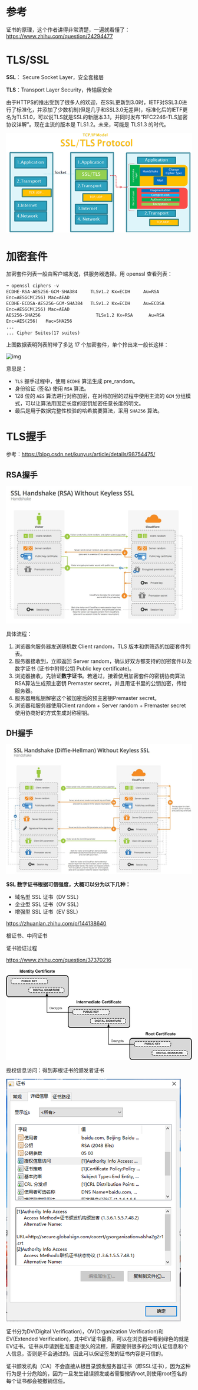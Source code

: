 # 参考

证书的原理，这个作者讲得非常清楚，一遍就看懂了：https://www.zhihu.com/question/24294477



# TLS/SSL

**SSL**： Secure Socket Layer，安全套接层

**TLS**：Transport Layer Security，传输层安全

由于HTTPS的推出受到了很多人的欢迎，在SSL更新到3.0时，IETF对SSL3.0进行了标准化，并添加了少数机制(但是几乎和SSL3.0无差异)，标准化后的IETF更名为TLS1.0，可以说TLS就是SSL的新版本3.1，并同时发布“RFC2246-TLS加密协议详解”。现在主流的版本是 TLS1.2。未来，可能是 TLS1.3 的时代。

![img](HTTPS.assets/1191499-20170907142439663-265763245.png)



# 加密套件

加密套件列表一般由客户端发送，供服务器选择。用 openssl 查看列表：

```
➜ openssl ciphers -v
ECDHE-RSA-AES256-GCM-SHA384  	TLSv1.2 Kx=ECDH     Au=RSA    Enc=AESGCM(256) Mac=AEAD
ECDHE-ECDSA-AES256-GCM-SHA384 	TLSv1.2 Kx=ECDH     Au=ECDSA  Enc=AESGCM(256) Mac=AEAD
AES256-SHA256                     TLSv1.2 Kx=RSA      Au=RSA    Enc=AES(256)   Mac=SHA256
...
... Cipher Suites(17 suites)
```

上图数据表明列表附带了多达 17 个加密套件，单个拎出来一般长这样：

![img](HTTPS.assets/f41065f4cfad4f15ab5035b01a008701~tplv-k3u1fbpfcp-watermark.image)

意思是：

- `TLS` 握手过程中，使用 `ECDHE` 算法生成 pre_random。
- 身份验证 (签名) 使用 `RSA` 算法。
- 128 位的 `AES` 算法进行对称加密，在对称加密的过程中使用主流的 `GCM` 分组模式，可以让算法用固定长度的密钥加密任意长度的明文。
- 最后是用于数据完整性校验的哈希摘要算法，采用 `SHA256` 算法。

# TLS握手

参考：https://blog.csdn.net/kunyus/article/details/98754475/

## RSA握手

![SSL Handshake RSA](HTTPS.assets/ssl_handshake_rsa.jpg)

具体流程：

1. 浏览器向服务器发送随机数 Client random，TLS 版本和供筛选的加密套件列表。 
2. 服务器接收到，立即返回 Server random，确认好双方都支持的加密套件以及数字证书 (证书中附带公钥 Public key certificate)。 
3. 浏览器接收，先验证**数字证书**。若通过，接着使用加密套件的密钥协商算法RSA算法生成预主密钥 Premaster secret，并且用证书里的公钥加密，传给服务器。 
4. 服务器用私钥解密这个被加密后的预主密钥Premaster secret。
5. 浏览器和服务器使用Client random + Server random + Premaster secret 使用协商好的方式生成对称密钥。

## DH握手

![Diffie-Hellman TLS HandshDiffie-Hellman TLS Handshake](HTTPS.assets/ssl_handshake_diffie_hellman.jpg)



**SSL 数字证书根据可信强度，大概可以分为以下几种：**

- 域名型 SSL 证书（DV SSL）
- 企业型 SSL 证书（OV SSL）
- 增强型 SSL 证书（EV SSL）



https://zhuanlan.zhihu.com/p/144138640

根证书、中间证书



证书验证过程



https://www.zhihu.com/question/37370216

![img](HTTPS.assets/v2-9dda07dc2e12d1ba4bba455f13b1cf0f_1440w.jpg)



授权信息访问：得到非根证书的颁发者证书

![image-20210204182523356](HTTPS.assets/image-20210204182523356.png)



证书分为DV(Digital Verification)，OV(Organization Verification)和EV(Extended Verification)，其中EV证书最贵，可以在浏览器中看到绿色的就是EV证书。证书从申请到批准要走很久的流程，需要提供很多的公司认证信息和个人信息，否则是不会通过的。因此可以保证签发的证书内容是可信的。



证书颁发机构（CA）不会直接从根目录颁发服务器证书（即SSL证书），因为这种行为是十分危险的，因为一旦发生错误颁发或者需要撤销root,则使用root签名的每个证书都会被撤销信任。